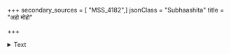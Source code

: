 +++
secondary_sources = [ "MSS_4182",]
jsonClass = "Subhaashita"
title = "अहो मोहो"

+++

<details><summary>Text</summary>

अहो मोहो वराकस्य काकस्य यदसौ पुरः।  
सरीसर्ति नरीनर्ति यदयं शिखिहंसयोः॥
</details>
